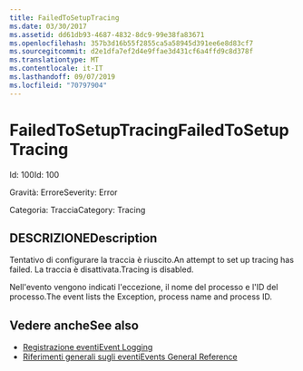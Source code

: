 ```yaml
---
title: FailedToSetupTracing
ms.date: 03/30/2017
ms.assetid: dd61db93-4687-4832-8dc9-99e38fa83671
ms.openlocfilehash: 357b3d16b55f2855ca5a58945d391ee6e8d83cf7
ms.sourcegitcommit: d2e1dfa7ef2d4e9ffae3d431cf6a4ffd9c8d378f
ms.translationtype: MT
ms.contentlocale: it-IT
ms.lasthandoff: 09/07/2019
ms.locfileid: "70797904"
---
```

# <a name="failedtosetuptracing"></a><span data-ttu-id="e3cde-102">FailedToSetupTracing</span><span class="sxs-lookup"><span data-stu-id="e3cde-102">FailedToSetupTracing</span></span>
<span data-ttu-id="e3cde-103">Id: 100</span><span class="sxs-lookup"><span data-stu-id="e3cde-103">Id: 100</span></span>  
  
 <span data-ttu-id="e3cde-104">Gravità: Errore</span><span class="sxs-lookup"><span data-stu-id="e3cde-104">Severity: Error</span></span>  
  
 <span data-ttu-id="e3cde-105">Categoria: Traccia</span><span class="sxs-lookup"><span data-stu-id="e3cde-105">Category: Tracing</span></span>  
  
## <a name="description"></a><span data-ttu-id="e3cde-106">DESCRIZIONE</span><span class="sxs-lookup"><span data-stu-id="e3cde-106">Description</span></span>  
 <span data-ttu-id="e3cde-107">Tentativo di configurare la traccia è riuscito.</span><span class="sxs-lookup"><span data-stu-id="e3cde-107">An attempt to set up tracing has failed.</span></span> <span data-ttu-id="e3cde-108">La traccia è disattivata.</span><span class="sxs-lookup"><span data-stu-id="e3cde-108">Tracing is disabled.</span></span>  
  
 <span data-ttu-id="e3cde-109">Nell'evento vengono indicati l'eccezione, il nome del processo e l'ID del processo.</span><span class="sxs-lookup"><span data-stu-id="e3cde-109">The event lists the Exception, process name and process ID.</span></span>  
  
## <a name="see-also"></a><span data-ttu-id="e3cde-110">Vedere anche</span><span class="sxs-lookup"><span data-stu-id="e3cde-110">See also</span></span>

- [<span data-ttu-id="e3cde-111">Registrazione eventi</span><span class="sxs-lookup"><span data-stu-id="e3cde-111">Event Logging</span></span>](index.md)
- [<span data-ttu-id="e3cde-112">Riferimenti generali sugli eventi</span><span class="sxs-lookup"><span data-stu-id="e3cde-112">Events General Reference</span></span>](events-general-reference.md)
